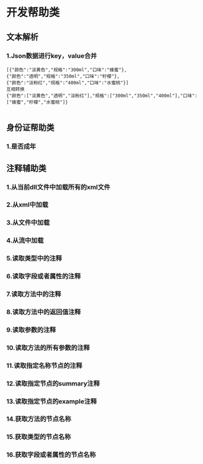 # 开发帮助类

## 文本解析

### 1.Json数据进行key，value合并

```
[{"颜色":"淡黄色","规格":"300ml","口味":"蜂蜜"},
{"颜色":"透明","规格":"350ml","口味":"柠檬"},
{"颜色":"淡粉红","规格":"400ml","口味":"水蜜桃"}]
互相转换
{"颜色":["淡黄色","透明","淡粉红"],"规格":["300ml","350ml","400ml"],"口味":["蜂蜜","柠檬","水蜜桃"]}


```

## 身份证帮助类

### 1.是否成年

## 注释辅助类

### 1.从当前dll文件中加载所有的xml文件
### 2.从xml中加载
### 3.从文件中加载
### 4.从流中加载
### 5.读取类型中的注释
### 6.读取字段或者属性的注释
### 7.读取方法中的注释
### 8.读取方法中的返回值注释
### 9.读取参数的注释
### 10.读取方法的所有参数的注释
### 11.读取指定名称节点的注释
### 12.读取指定节点的summary注释
### 13.读取指定节点的example注释
### 14.获取方法的节点名称
### 15.获取类型的节点名称
### 16.获取字段或者属性的节点名称
